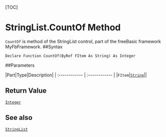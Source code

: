 [TOC]
# StringList.CountOf Method

`CountOf` is method of the StringList control, part of the freeBasic framework MyFbFramework.
##Syntax
```freeBasic
Declare Function CountOf(ByRef FItem As String) As Integer
```

##Parameters

|Part|Type|Description|
| :------------ | :------------ |
|`FItem`|[`String`]("https://www.freebasic.net/wiki/KeyPgString")||

## Return Value
[`Integer`]("https://www.freebasic.net/wiki/KeyPgInteger")
## See also
[`StringList`](StringList.md)
